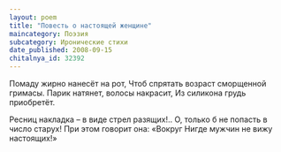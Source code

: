```yaml
---
layout: poem
title: "Повесть о настоящей женщине"
maincategory: Поэзия
subcategory: Иронические стихи
date_published: 2008-09-15
chitalnya_id: 32392
---
```





Помаду жирно нанесёт на рот,
Чтоб спрятать возраст сморщенной гримасы.
Парик натянет, волосы накрасит,
Из силикона грудь приобретёт.

Ресниц накладка – в виде стрел разящих!..
О, только б не попасть в число старух!
При этом говорит она: «Вокруг
Нигде мужчин не вижу настоящих!»

 





